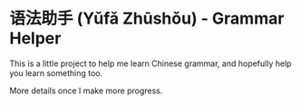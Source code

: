 # 语法助手 (Yǔfǎ Zhūshǒu) - Grammar Helper

This is a little project to help me learn Chinese grammar, and hopefully help you learn something too.

More details once I make more progress.

